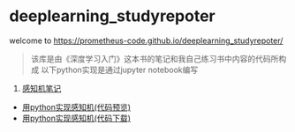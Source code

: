 # deeplearning_studyrepoter
welcome to https://prometheus-code.github.io/deeplearning_studyrepoter/

> 该库是由《深度学习入门》这本书的笔记和我自己练习书中内容的代码所构成
> 以下python实现是通过jupyter notebook编写

1. [感知机笔记](https://prometheus-code.github.io/deeplearning_studyrepoter/%E6%84%9F%E7%9F%A5%E6%9C%BA%E7%AC%94%E8%AE%B0.html)
  - [用python实现感知机(代码预览)](https://prometheus-code.github.io/deeplearning_studyrepoter/感知机python实现.html)
  - [用python实现感知机(代码下载)](https://prometheus-code.github.io/deeplearning_studyrepoter/感知机python实现.ipynb)
  

